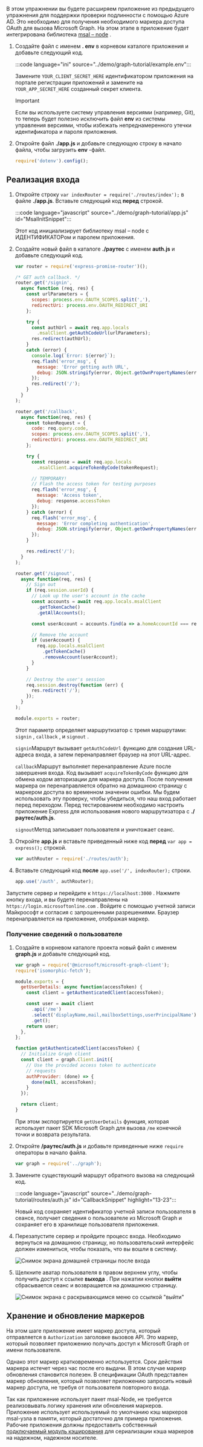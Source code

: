 <!-- markdownlint-disable MD002 MD041 -->

В этом упражнении вы будете расширяем приложение из предыдущего упражнения для поддержки проверки подлинности с помощью Azure AD. Это необходимо для получения необходимого маркера доступа OAuth для вызова Microsoft Graph. На этом этапе в приложение будет интегрирована библиотека [msal – node](https://github.com/AzureAD/microsoft-authentication-library-for-js/tree/dev/lib/msal-node) .

1. Создайте файл с именем **. env** в корневом каталоге приложения и добавьте следующий код.

    :::code language="ini" source="../demo/graph-tutorial/example.env":::

    Замените `YOUR_CLIENT_SECRET_HERE` идентификатором приложения на портале регистрации приложений и замените на `YOUR_APP_SECRET_HERE` созданный секрет клиента.

    > [!IMPORTANT]
    > Если вы используете систему управления версиями (например, Git), то теперь будет полезно исключить файл **env** из системы управления версиями, чтобы избежать непреднамеренного утечки идентификатора и пароля приложения.

1. Откройте файл **./app.js** и добавьте следующую строку в начало файла, чтобы загрузить **env** -файл.

    ```javascript
    require('dotenv').config();
    ```

## <a name="implement-sign-in"></a>Реализация входа

1. Откройте строку `var indexRouter = require('./routes/index');` в файле **./app.js**. Вставьте следующий код **перед** строкой.

    :::code language="javascript" source="../demo/graph-tutorial/app.js" id="MsalInitSnippet":::

    Этот код инициализирует библиотеку msal – node с ИДЕНТИФИКАТОРом и паролем приложения.

1. Создайте новый файл в каталоге **./раутес** с именем **auth.js** и добавьте следующий код.

    ```javascript
    var router = require('express-promise-router')();

    /* GET auth callback. */
    router.get('/signin',
      async function (req, res) {
        const urlParameters = {
          scopes: process.env.OAUTH_SCOPES.split(','),
          redirectUri: process.env.OAUTH_REDIRECT_URI
        };

        try {
          const authUrl = await req.app.locals
            .msalClient.getAuthCodeUrl(urlParameters);
          res.redirect(authUrl);
        }
        catch (error) {
          console.log(`Error: ${error}`);
          req.flash('error_msg', {
            message: 'Error getting auth URL',
            debug: JSON.stringify(error, Object.getOwnPropertyNames(error))
          });
          res.redirect('/');
        }
      }
    );

    router.get('/callback',
      async function(req, res) {
        const tokenRequest = {
          code: req.query.code,
          scopes: process.env.OAUTH_SCOPES.split(','),
          redirectUri: process.env.OAUTH_REDIRECT_URI
        };

        try {
          const response = await req.app.locals
            .msalClient.acquireTokenByCode(tokenRequest);

          // TEMPORARY!
          // Flash the access token for testing purposes
          req.flash('error_msg', {
            message: 'Access token',
            debug: response.accessToken
          });
        } catch (error) {
          req.flash('error_msg', {
            message: 'Error completing authentication',
            debug: JSON.stringify(error, Object.getOwnPropertyNames(error))
          });
        }

        res.redirect('/');
      }
    );

    router.get('/signout',
      async function(req, res) {
        // Sign out
        if (req.session.userId) {
          // Look up the user's account in the cache
          const accounts = await req.app.locals.msalClient
            .getTokenCache()
            .getAllAccounts();

          const userAccount = accounts.find(a => a.homeAccountId === req.session.userId);

          // Remove the account
          if (userAccount) {
            req.app.locals.msalClient
              .getTokenCache()
              .removeAccount(userAccount);
          }
        }

        // Destroy the user's session
        req.session.destroy(function (err) {
          res.redirect('/');
        });
      }
    );

    module.exports = router;
    ```

    Этот параметр определяет маршрутизатор с тремя маршрутами: `signin` , `callback` , и `signout` .

    `signin`Маршрут вызывает `getAuthCodeUrl` функцию для создания URL-адреса входа, а затем перенаправляет браузер на этот URL-адрес.

    `callback`Маршрут выполняет перенаправление Azure после завершения входа. Код вызывает `acquireTokenByCode` функцию для обмена кодом авторизации для маркера доступа. После получения маркера он перенаправляется обратно на домашнюю страницу с маркером доступа во временном значении ошибки. Мы будем использовать эту проверку, чтобы убедиться, что наш вход работает перед переходом. Перед тестированием необходимо настроить приложение Express для использования нового маршрутизатора с **./раутес/auth.js**.

    `signout`Метод записывает пользователя и уничтожает сеанс.

1. Откройте **app.js** и вставьте приведенный ниже код **перед** `var app = express();` строкой.

    ```javascript
    var authRouter = require('./routes/auth');
    ```

1. Вставьте следующий код **после** `app.use('/', indexRouter);` строки.

    ```javascript
    app.use('/auth', authRouter);
    ```

Запустите сервер и перейдите к `https://localhost:3000` . Нажмите кнопку входа, и вы будете перенаправлены на `https://login.microsoftonline.com` . Войдите с помощью учетной записи Майкрософт и согласия с запрошенными разрешениями. Браузер перенаправляется на приложение, отображая маркер.

### <a name="get-user-details"></a>Получение сведений о пользователе

1. Создайте в корневом каталоге проекта новый файл с именем **graph.js** и добавьте следующий код.

    ```javascript
    var graph = require('@microsoft/microsoft-graph-client');
    require('isomorphic-fetch');

    module.exports = {
      getUserDetails: async function(accessToken) {
        const client = getAuthenticatedClient(accessToken);

        const user = await client
          .api('/me')
          .select('displayName,mail,mailboxSettings,userPrincipalName')
          .get();
        return user;
      },
    };

    function getAuthenticatedClient(accessToken) {
      // Initialize Graph client
      const client = graph.Client.init({
        // Use the provided access token to authenticate
        // requests
        authProvider: (done) => {
          done(null, accessToken);
        }
      });

      return client;
    }
    ```

    При этом экспортируется `getUserDetails` функция, которая использует пакет SDK Microsoft Graph для вызова `/me` конечной точки и возврата результата.

1. Откройте **/раутес/auth.js** и добавьте приведенные ниже `require` операторы в начало файла.

    ```javascript
    var graph = require('../graph');
    ```

1. Замените существующий маршрут обратного вызова на следующий код.

    :::code language="javascript" source="../demo/graph-tutorial/routes/auth.js" id="CallbackSnippet" highlight="13-23":::

    Новый код сохраняет идентификатор учетной записи пользователя в сеансе, получает сведения о пользователе из Microsoft Graph и сохраняет его в хранилище пользователя приложения.

1. Перезапустите сервер и пройдите процесс входа. Необходимо вернуться на домашнюю страницу, но пользовательский интерфейс должен измениться, чтобы показать, что вы вошли в систему.

    ![Снимок экрана домашней страницы после входа](./images/add-aad-auth-01.png)

1. Щелкните аватар пользователя в правом верхнем углу, чтобы получить доступ к ссылке **выхода** . При нажатии кнопки **выйти** сбрасывается сеанс и возвращается на домашнюю страницу.

    ![Снимок экрана с раскрывающимся меню со ссылкой "выйти"](./images/add-aad-auth-02.png)

## <a name="storing-and-refreshing-tokens"></a>Хранение и обновление маркеров

На этом шаге приложение имеет маркер доступа, который отправляется в `Authorization` заголовке вызовов API. Это маркер, который позволяет приложению получать доступ к Microsoft Graph от имени пользователя.

Однако этот маркер кратковременно используется. Срок действия маркера истечет через час после его выдачи. В этом случае маркер обновления становится полезен. В спецификации OAuth представлен маркер обновления, который позволяет приложению запросить новый маркер доступа, не требуя от пользователя повторного входа.

Так как приложение использует пакет msal-Node, не требуется реализовывать логику хранения или обновления маркеров. Приложение использует используемый по умолчанию кэш маркеров msal-узла в памяти, который достаточно для примера приложения. Рабочие приложения должны предоставить собственный [подключаемый модуль кэширования](https://github.com/AzureAD/microsoft-authentication-library-for-js/blob/dev/lib/msal-node/docs/configuration.md) для сериализации кэша маркеров на надежном, надежном носителе.
